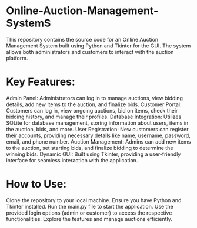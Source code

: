 # Online-Auction-Management-SystemS

This repository contains the source code for an Online Auction Management System built using Python and Tkinter for the GUI. The system allows both administrators and customers to interact with the auction platform.

# Key Features:

Admin Panel: Administrators can log in to manage auctions, view bidding details, add new items to the auction, and finalize bids.
Customer Portal: Customers can log in, view ongoing auctions, bid on items, check their bidding history, and manage their profiles.
Database Integration: Utilizes SQLite for database management, storing information about users, items in the auction, bids, and more.
User Registration: New customers can register their accounts, providing necessary details like name, username, password, email, and phone number.
Auction Management: Admins can add new items to the auction, set starting bids, and finalize bidding to determine the winning bids.
Dynamic GUI: Built using Tkinter, providing a user-friendly interface for seamless interaction with the application.
# How to Use:

Clone the repository to your local machine.
Ensure you have Python and Tkinter installed.
Run the main.py file to start the application.
Use the provided login options (admin or customer) to access the respective functionalities.
Explore the features and manage auctions efficiently.
